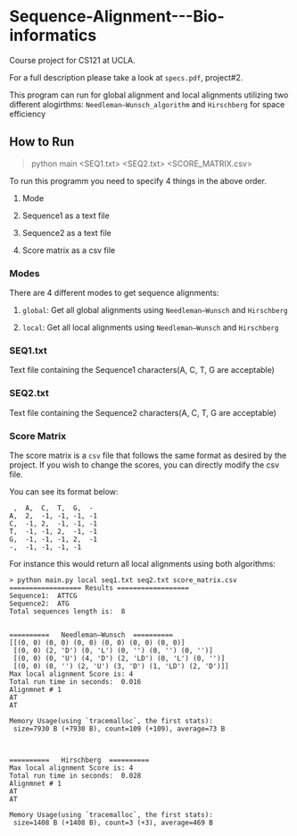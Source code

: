 # Sequence-Alignment---Bio-informatics

Course project for CS121 at UCLA.

For a full description please take a look at `specs.pdf`, project#2.

This program can run for global alignment and local alignments utilizing two different alogirthms: `Needleman–Wunsch_algorithm` and `Hirschberg` for space efficiency

## How to Run

> python main <MODE> <SEQ1.txt> <SEQ2.txt> <SCORE_MATRIX.csv>

To run this programm you need to specify 4 things in the above order.

1. Mode 

2. Sequence1 as a text file

3. Sequence2 as a text file

4. Score matrix as a csv file

### Modes

There are 4 different modes to get sequence alignments:

1. `global`: Get all global alignments using `Needleman–Wunsch` and `Hirschberg`

2. `local`: Get all local alignments using `Needleman–Wunsch` and `Hirschberg`

### SEQ1.txt

Text file containing the Sequence1 characters(A, C, T, G are acceptable) 

### SEQ2.txt

Text file containing the Sequence2 characters(A, C, T, G are acceptable) 

### Score Matrix

The score matrix is a `csv` file that follows the same format as desired by the project. If you wish to change the scores, you can directly modify the csv file.

You can see its format below:

```
 ,  A,  C,  T,  G,  -
A,  2,  -1, -1, -1, -1
C,  -1, 2,  -1, -1, -1
T,  -1, -1, 2,  -1, -1
G,  -1, -1, -1, 2,  -1
-,  -1, -1, -1, -1

```

For instance this would return all local alignments using both algorithms:

```
> python main.py local seq1.txt seq2.txt score_matrix.csv
================== Results ==================
Sequence1:  ATTCG
Sequence2:  ATG
Total sequences length is:  8


==========   Needleman–Wunsch  ==========
[[(0, 0) (0, 0) (0, 0) (0, 0) (0, 0) (0, 0)]
 [(0, 0) (2, 'D') (0, 'L') (0, '') (0, '') (0, '')]
 [(0, 0) (0, 'U') (4, 'D') (2, 'LD') (0, 'L') (0, '')]
 [(0, 0) (0, '') (2, 'U') (3, 'D') (1, 'LD') (2, 'D')]]
Max local alignment Score is: 4
Total run time in seconds:  0.016
Alignmnet # 1
AT
AT

Memory Usage(using `tracemalloc`, the first stats):
 size=7930 B (+7930 B), count=109 (+109), average=73 B



==========   Hirschberg  ==========
Max local alignment Score is: 4
Total run time in seconds:  0.028
Alignmnet # 1
AT
AT

Memory Usage(using `tracemalloc`, the first stats):
 size=1408 B (+1408 B), count=3 (+3), average=469 B
```
